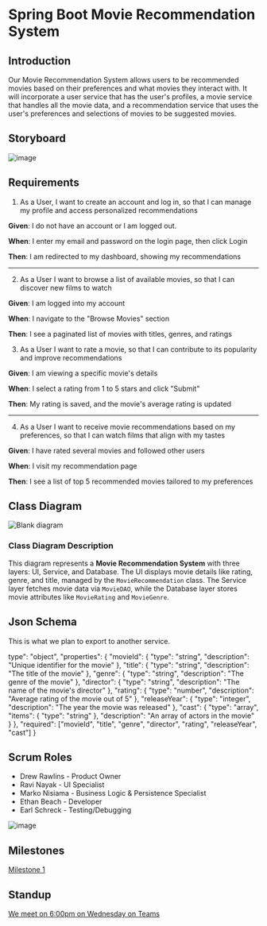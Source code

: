 # Spring Boot Movie Recommendation System 

## Introduction

Our Movie Recommendation System allows users to be recommended movies based on their preferences and what movies they interact with. 
It will incorporate a user service that has the user's profiles, a movie service that handles all the movie data, and a recommendation 
service that uses the user's preferences and selections of movies to be suggested movies. 

## Storyboard

![image](https://github.com/user-attachments/assets/07b112ac-2164-465c-9a1c-8b823b6a02bb)



## Requirements

1. As a User, I want to create an account and log in, so that I can manage my profile and access personalized recommendations  

**Given**: I do not have an account or I am logged out. 

**When**: I enter my email and password on the login page, then click Login  

**Then**: I am redirected to my dashboard, showing my recommendations

---

2. As a User I want to browse a list of available movies, so that I can discover new films to watch

**Given**: I am logged into my account

**When**: I navigate to the "Browse Movies" section

**Then**: I see a paginated list of movies with titles, genres, and ratings

3. As a User I want to rate a movie, so that I can contribute to its popularity and improve recommendations

**Given**: I am viewing a specific movie's details

**When**: I select a rating from 1 to 5 stars and click "Submit" 

**Then**: My rating is saved, and the movie's average rating is updated

---

4. As a User I want to receive movie recommendations based on my preferences, so that I can watch films that align with my tastes

**Given**: I have rated several movies and followed other users

**When**: I visit my recommendation page

**Then**: I see a list of top 5 recommended movies tailored to my preferences

## Class Diagram

![Blank diagram](https://github.com/user-attachments/assets/79ab4673-ff69-47fd-a4a3-8bd57e815f04)




### Class Diagram Description

This diagram represents a **Movie Recommendation System** with three layers: UI, Service, and Database. The UI displays movie details like rating, genre, and title, managed by the `MovieRecommendation` class. The Service layer fetches movie data via `MovieDAO`, while the Database layer stores movie attributes like `MovieRating` and `MovieGenre`.

## Json Schema 

This is what we plan to export to another service.

type": "object",
  "properties": {
    "movieId": {
      "type": "string",
      "description": "Unique identifier for the movie"
    },
    "title": {
      "type": "string",
      "description": "The title of the movie"
    },
    "genre": {
      "type": "string",
      "description": "The genre of the movie"
    },
    "director": {
      "type": "string",
      "description": "The name of the movie's director"
    },
    "rating": {
      "type": "number",
      "description": "Average rating of the movie out of 5"
    },
    "releaseYear": {
      "type": "integer",
      "description": "The year the movie was released"
    },
    "cast": {
      "type": "array",
      "items": {
        "type": "string"
      },
      "description": "An array of actors in the movie"
    }
  },
  "required": ["movieId", "title", "genre", "director", "rating", "releaseYear", "cast"]
}

## Scrum Roles 

- Drew Rawlins - Product Owner
- Ravi Nayak - UI Specialist
- Marko Nisiama - Business Logic & Persistence Specialist 
- Ethan Beach - Developer
- Earl Schreck - Testing/Debugging

![image](https://github.com/user-attachments/assets/04501a44-8e7a-48b4-b0ba-3c341c6ce4bb)

## Milestones

[Milestone 1](https://github.com/rawlinsdrew3/enterprisegroupproject/milestones?with_issues=no)

## Standup

[We meet on 6:00pm on Wednesday on Teams](https://teams.microsoft.com/l/meetup-join/19%3ameeting_ZjNhOTEwMzctMjExNS00MGQ3LThkYmYtNTQ2MWVjN2RmYWVk%40thread.v2/0?context=%7b%22Tid%22%3a%22f5222e6c-5fc6-48eb-8f03-73db18203b63%22%2c%22Oid%22%3a%2231499c1f-a1b9-437c-a06b-b213ee708c1c%22%7d)









